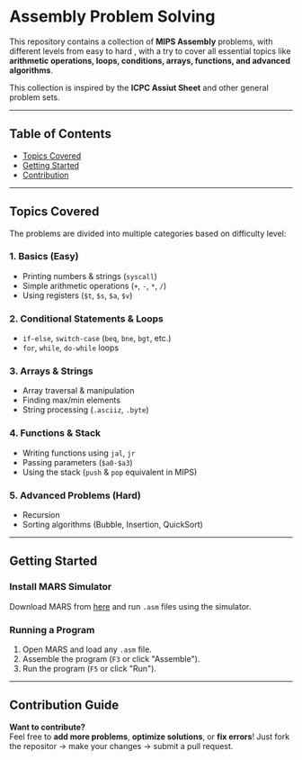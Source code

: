 # Assembly Problem Solving 

This repository contains a collection of **MIPS Assembly** problems, with different levels from easy to hard , with a try to cover all essential topics like **arithmetic operations, loops, conditions, arrays, functions, and advanced algorithms**.  

This collection is inspired by the **ICPC Assiut Sheet** and other general problem sets.

---

## Table of Contents  

- [Topics Covered](#-topics-covered)   
- [Getting Started](#-getting-started)  
- [Contribution](#-contribution-guide)  

---

## Topics Covered  

The problems are divided into multiple categories based on difficulty level:  

### 1. Basics (Easy) 
- Printing numbers & strings (`syscall`)  
- Simple arithmetic operations (`+`, `-`, `*`, `/`)  
- Using registers (`$t`, `$s`, `$a`, `$v`)  

### 2. Conditional Statements & Loops  
- `if-else`, `switch-case` (`beq`, `bne`, `bgt`, etc.)  
- `for`, `while`, `do-while` loops   

### 3. Arrays & Strings  
- Array traversal & manipulation  
- Finding max/min elements  
- String processing (`.asciiz`, `.byte`)  

### 4. Functions & Stack  
- Writing functions using `jal`, `jr`  
- Passing parameters (`$a0-$a3`)  
- Using the stack (`push` & `pop` equivalent in MIPS)  

### 5. Advanced Problems (Hard)
- Recursion  
- Sorting algorithms (Bubble, Insertion, QuickSort)   

---

## Getting Started  

### Install MARS Simulator
Download MARS from [here](http://courses.missouristate.edu/KenVollmar/mars/) and run `.asm` files using the simulator.  

### Running a Program
1. Open MARS and load any `.asm` file.  
2. Assemble the program (`F3` or click "Assemble").  
3. Run the program (`F5` or click "Run").  

---

## Contribution Guide  

 **Want to contribute?**  
Feel free to **add more problems**, **optimize solutions**, or **fix errors**! 
Just fork the repositor -> make your changes -> submit a pull request.  
